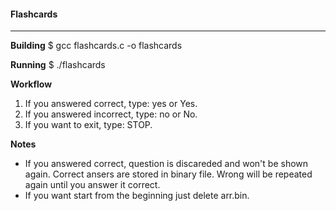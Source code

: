 #### Flashcards
---
**Building**
$ gcc flashcards.c -o flashcards

**Running**
$ ./flashcards

**Workflow**
1. If you answered correct, type: yes or Yes.
2. If you answered incorrect, type: no or No.
3. If you want to exit, type: STOP.

**Notes**
* If you answered correct, question is discareded and won't be shown again. Correct ansers are stored in binary file. Wrong will be repeated again until you answer it correct.
* If you want start from the beginning just delete arr.bin.

